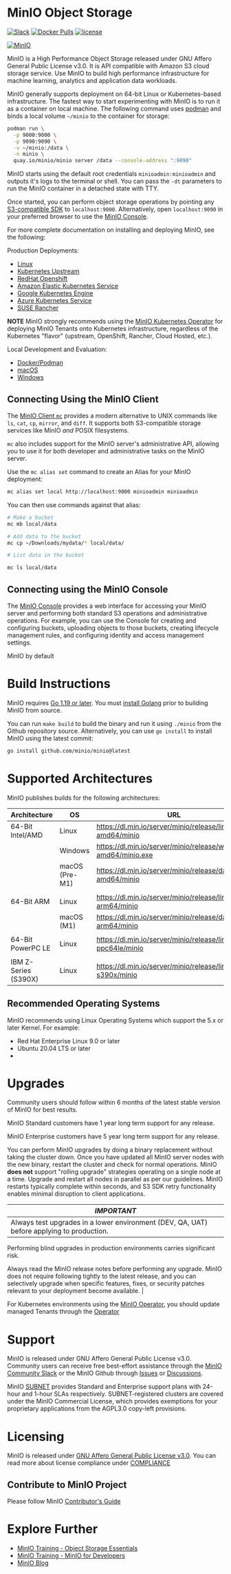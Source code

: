 # MinIO Object Storage

[![Slack](https://slack.min.io/slack?type=svg)](https://slack.min.io) [![Docker Pulls](https://img.shields.io/docker/pulls/minio/minio.svg?maxAge=604800)](https://hub.docker.com/r/minio/minio/) [![license](https://img.shields.io/badge/license-AGPL%20V3-blue)](https://github.com/minio/minio/blob/master/LICENSE)

[![MinIO](https://raw.githubusercontent.com/minio/minio/master/.github/logo.svg?sanitize=true)](https://min.io)

MinIO is a High Performance Object Storage released under GNU Affero General Public License v3.0. 
It is API compatible with Amazon S3 cloud storage service. 
Use MinIO to build high performance infrastructure for machine learning, analytics and application data workloads.

MinIO generally supports deployment on 64-bit Linux or Kubernetes-based infrastructure.
The fastest way to start experimenting with MinIO is to run it as a container on local machine.
The following command uses [podman](https://podman.io/) and binds a local volume ``~/minio`` to the container for storage:

```sh
podman run \
  -p 9000:9000 \
  -p 9090:9090 \
  -v ~/minio:/data \
  -n minio \
  quay.io/minio/minio server /data --console-address ":9090"
```

MinIO starts using the default root credentials ``minioadmin:minioadmin`` and outputs it's logs to the terminal or shell.
You can pass the ``-dt`` parameters to run the MinIO container in a detached state with TTY.

Once started, you can perform object storage operations by pointing any [S3-compatible SDK](https://min.io/docs/minio/linux/developers/minio-drivers.html?ref=github-minio) to ``localhost:9000``.
Alternatively, open ``localhost:9090`` in your preferred browser to use the [MinIO Console](https://min.io/docs/minio/linux/administration/minio-console.html?ref=github-minio).

For more complete documentation on installing and deploying MinIO, see the following:

Production Deployments:

- [Linux](https://min.io/docs/minio/linux/index.html?ref=github-minio)
- [Kubernetes Upstream](https://min.io/docs/minio/kubernetes/upstream/index.html?ref=github-minio)
- [RedHat Openshift](https://min.io/docs/minio/kubernetes/openshift/index.html?ref=github-minio)
- [Amazon Elastic Kubernetes Service](https://min.io/docs/minio/kubernetes/eks/index.html?ref=github-minio)
- [Google Kubernetes Engine](https://min.io/docs/minio/kubernetes/gke/index.html?ref=github-minio)
- [Azure Kubernetes Service](https://min.io/docs/minio/kubernetes/aks/index.html?ref=github-minio)
- [SUSE Rancher](https://min.io/product/multicloud-suse-rancher?ref=github-minio)

**NOTE** MinIO strongly recommends using the [MinIO Kubernetes Operator](https://min.io/docs/minio/kubernetes/upstream/index.html?ref=github-minio) for deploying MinIO Tenants onto Kubernetes infrastructure, regardless of the Kubernetes "flavor" (upstream, OpenShift, Rancher, Cloud Hosted, etc.).

Local Development and Evaluation:

- [Docker/Podman](https://min.io/docs/minio/container/index.html?ref=github-minio)
- [macOS](https://min.io/docs/minio/macos/index.html?ref=github-minio)
- [Windows](https://min.io/docs/minio/windows/index.html?ref=github-minio)

## Connecting Using the MinIO Client

The [MinIO Client ``mc``](https://min.io/docs/minio/linux/reference/minio-mc.html#quickstart?ref=github-minio) provides a modern alternative to UNIX commands like ``ls``, ``cat``, ``cp``, ``mirror``, and ``diff``.
It supports both S3-compatible storage services like MinIO *and* POSIX filesystems.

``mc`` also includes support for the MinIO server's administrative API, allowing you to use it for both developer and administrative tasks on the MinIO server.

Use the ``mc alias set`` command to create an Alias for your MinIO deployment:

```sh
mc alias set local http://localhost:9000 minioadmin minioadmin
```

You can then use commands against that alias:

```sh
# Make a bucket
mc mb local/data

# Add data to the bucket
mc cp ~/Downloads/mydata/* local/data/

# List data in the bucket

mc ls local/data
```

## Connecting using the MinIO Console

The [MinIO Console](https://min.io/docs/minio/linux/administration/minio-console.html?ref=github-minio) provides a web interface for accessing your MinIO server and performing both standard S3 operations and administrative operations.
For example, you can use the Console for creating and configuring buckets, uploading objects to those buckets, creating lifecycle management rules, and configuring identity and access management settings.

MinIO by default 

# Build Instructions

MinIO requires [Go 1.19 or later](https://go.dev/dl/#stable). 
You must [install Golang](https://golang.org/doc/install) prior to building MinIO from source.

You can run ``make build`` to build the binary and run it using ``./minio`` from the Github repository source.
Alternatively, you can use `go install` to install MinIO using the latest commit:

```sh
go install github.com/minio/minio@latest
```

# Supported Architectures

MinIO publishes builds for the following architectures:

| Architecture         | OS             | URL                                                            |
|----------------------|----------------|----------------------------------------------------------------|
| 64-Bit Intel/AMD     | Linux          | https://dl.min.io/server/minio/release/linux-amd64/minio       |
|                      | Windows        | https://dl.min.io/server/minio/release/windows-amd64/minio.exe |
|                      | macOS (Pre-M1) | https://dl.min.io/server/minio/release/darwin-amd64/minio      |
|                      |                |                                                                |
| 64-Bit ARM           | Linux          | https://dl.min.io/server/minio/release/linux-arm64/minio       |
|                      | macOS (M1)     | https://dl.min.io/server/minio/release/darwin-arm64/minio      |
|                      |                |                                                                |
| 64-Bit PowerPC LE    | Linux          | https://dl.min.io/server/minio/release/linux-ppc64le/minio     |
|                      |                |                                                                |
| IBM Z-Series (S390X) | Linux          | https://dl.min.io/server/minio/release/linux-s390x/minio       |

## Recommended Operating Systems

MinIO recommends using Linux Operating Systems which support the 5.x or later Kernel.
For example:

- Red Hat Enterprise Linux 9.0 or later
- Ubuntu 20.04 LTS or later
- 

# Upgrades

Community users should follow within 6 months of the latest stable version of MinIO for best results.

MinIO Standard customers have 1 year long term support for any release.

MinIO Enterprise customers have 5 year long term support for any release.

You can perform MinIO upgrades by doing a binary replacement without taking the cluster down.
Once you have updated all MinIO server nodes with the new binary, restart the cluster and check for normal operations.
MinIO **does not** support "rolling upgrade" strategies operating on a single node at a time.
Upgrade and restart all nodes in parallel as per our guidelines.
MinIO restarts typically complete within seconds, and S3 SDK retry functionality enables minimal disruption to client applications.

|***IMPORTANT***|
|---------------|
| Always test upgrades in a lower environment (DEV, QA, UAT) before applying to production. 
  Performing blind upgrades in production environments carries significant risk.

  Always read the MinIO release notes before performing any upgrade.
  MinIO does not require following tightly to the latest release, and you can selectively upgrade when specific features, fixes, or security patches relevant to your deployment become available. |

For Kubernetes environments using the [MinIO Operator](https://min.io/docs/minio/kubernetes/upstream/operations/installation.html), you should update managed Tenants through the [Operator](https://min.io/docs/minio/kubernetes/upstream/operations/install-deploy-manage/upgrade-minio-tenant.html)

# Support

MinIO is released under GNU Affero General Public License v3.0. 
Community users can receive free best-effort assistance through the [MinIO Community Slack]() or the MinIO Github through [Issues]() or [Discussions]().

MinIO [SUBNET](https://min.io/pricing?ref=github-minio) provides Standard and Enterprise support plans with 24-hour and 1-hour SLAs respectively.
SUBNET-registered clusters are covered under the MinIO Commercial License, which provides exemptions for your proprietary applications from the AGPL3.0 copy-left provisions.

# Licensing

MinIO is released under [GNU Affero General Public License v3.0](LICENSE).
You can read more about license compliance under [COMPLIANCE](compliance.md)


## Contribute to MinIO Project

Please follow MinIO [Contributor's Guide](CONTRIBUTING.md)

# Explore Further

- [MinIO Training - Object Storage Essentials](https://www.youtube.com/playlist?list=PLFOIsHSSYIK3WitnqhqfpeZ6fRFKHxIr7)
- [MinIO Training - MinIO for Developers](https://www.youtube.com/playlist?list=PLFOIsHSSYIK37B3VtACkNksUw8_puUuAC)
- [MinIO Blog](https://blog.min.io/)